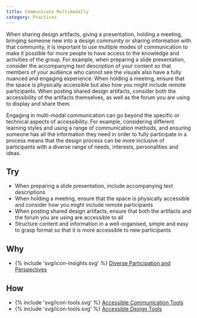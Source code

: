```yaml
---
title: Communicate Multimodally
category: Practices
---
```


When sharing design artifacts, giving a presentation, holding a meeting, bringing someone new into a design community or sharing information with that community, it is important to use multiple modes of communication to make it possible for more people to have access to the knowledge and activities of the group. For example, when preparing a slide presentation, consider the accompanying text description of your content so that members of your audience who cannot see the visuals also have a fully nuanced and engaging experience. When holding a meeting, ensure that the space is physically accessible but also how you might include remote participants. When posting shared design artifacts, consider both the accessibility of the artifacts themselves, as well as the forum you are using to display and share them.

Engaging in multi-modal communication can go beyond the specific or technical aspects of accessibility. For example, considering different learning styles and using a range of communication methods, and ensuring someone has all the information they need in order to fully participate in a process means that the design process can be more inclusive of participants with a diverse range of needs, interests, personalities and ideas.

## Try

* When preparing a slide presentation, include accompanying text descriptions
* When holding a meeting, ensure that the space is physically accessible and consider how you might include remote participants
* When posting shared design artifacts, ensure that both the artifacts and the forum you are using are accessible to all
* Structure content and information in a well-organised, simple and easy to grasp format so that it is more accessible to new participants

## Why

* {% include 'svg/icon-insights.svg' %} [Diverse Participation and Perspectives](/insights/DiverseParticipationAndPerspectives.html)

## How

* {% include 'svg/icon-tools.svg' %} [Accessible Communication Tools](/tools/AccessibleCommunicationTools.html)
* {% include 'svg/icon-tools.svg' %} [Accessible Design Tools](/tools/AccessibleDesignTools.html)
